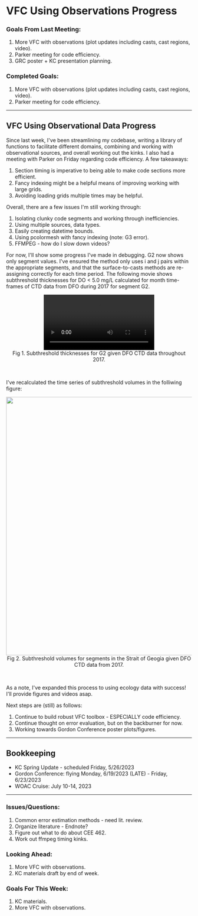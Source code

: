 # VFC Using Observations Progress

### Goals From Last Meeting:
1. More VFC with observations (plot updates including casts, cast regions, video).
2. Parker meeting for code efficiency.
3. GRC poster + KC presentation planning.

### Completed Goals:
1. More VFC with observations (plot updates including casts, cast regions, video).
2. Parker meeting for code efficiency.

---

## VFC Using Observational Data Progress

Since last week, I've been streamlining my codebase, writing a library of functions to facilitate different domains, combining and working with observational sources, and overall working out the kinks. I also had a meeting with Parker on Friday regarding code efficiency. A few takeaways:
1. Section timing is imperative to being able to make code sections more efficient.
2. Fancy indexing might be a helpful means of improving working with large grids.
3. Avoiding loading grids multiple times may be helpful.

Overall, there are a few issues I'm still working through:
1. Isolating clunky code segments and working through inefficiencies.
2. Using multiple sources, data types.
3. Easily creating datetime bounds.
4. Using pcolormesh with fancy indexing (note: G3 error).
5. FFMPEG - how do I slow down videos?

For now, I'll show some progress I've made in debugging. G2 now shows only segment values. I've ensured the method only uses i and j pairs within the appropriate segments, and that the surface-to-casts methods are re-assigning correctly for each time period. The following movie shows subthreshold thicknesses for DO < 5.0 mg/L calculated for month time-frames of CTD data from DFO during 2017 for segment G2.


<p style="text-align:center;"><video src="https://github.com/dakotamm/dakotamm.github.io/assets/55995675/f117c2d7-42fb-466d-a1f6-d92500b7c170" controls="controls" style="max-width: 800px;"></video><br>Fig 1. Subthreshold thicknesses for G2 given DFO CTD data throughout 2017.</p><br>

I've recalculated the time series of subthreshold volumes in the folliwing figure:

<p style="text-align:center;"><img src="https://github.com/dakotamm/dakotamm.github.io/assets/55995675/f1318037-cea0-48f8-bc0c-2133caa6009d" width="700"/><br>Fig 2. Subthreshold volumes for segments in the Strait of Geogia given DFO CTD data from 2017.</p><br>
  
As a note, I've expanded this process to using ecology data with success! I'll provide figures and videos asap.

Next steps are (still) as follows:
1. Continue to build robust VFC toolbox - ESPECIALLY code efficiency.
2. Continue thought on error evaluation, but on the backburner for now.
3. Working towards Gordon Conference poster plots/figures.

---

## Bookkeeping 
* KC Spring Update - scheduled Friday, 5/26/2023
* Gordon Conference: flying Monday, 6/19/2023 (LATE) - Friday, 6/23/2023
* WOAC Cruise: July 10-14, 2023

---

### Issues/Questions:
1. Common error estimation methods - need lit. review.
2. Organize literature - Endnote?
3. Figure out what to do about CEE 462.
4. Work out ffmpeg timing kinks.

### Looking Ahead:
1. More VFC with observations.
2. KC materials draft by end of week.

### Goals For This Week:
1. KC materials.
2. More VFC with observations.
